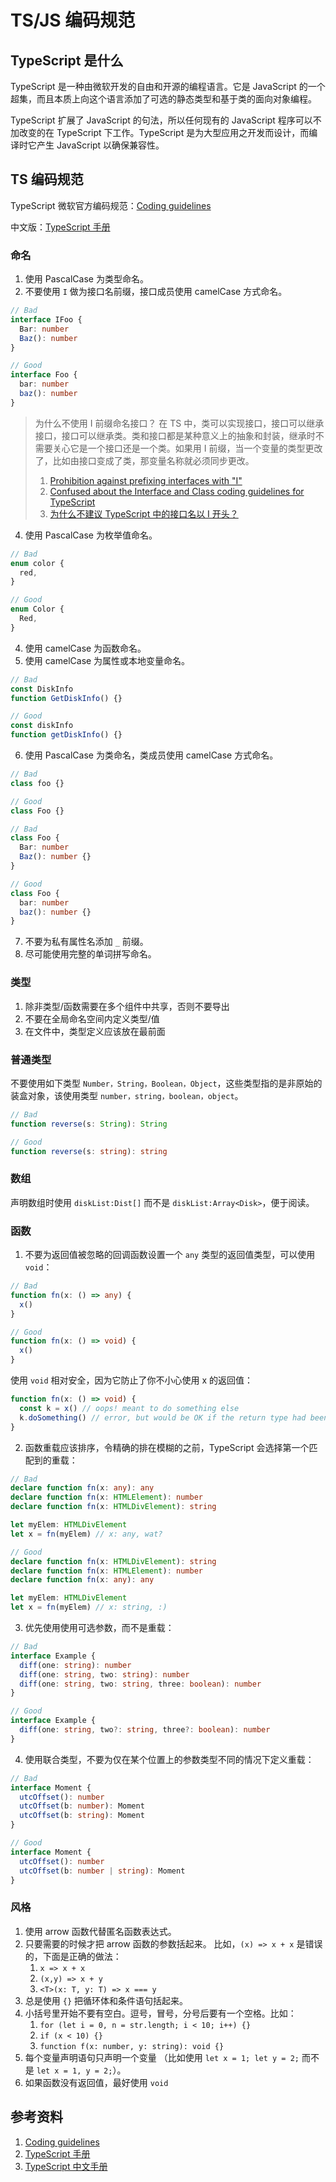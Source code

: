 # TS/JS 编码规范

## TypeScript 是什么

TypeScript 是一种由微软开发的自由和开源的编程语言。它是 JavaScript 的一个超集，而且本质上向这个语言添加了可选的静态类型和基于类的面向对象编程。

TypeScript 扩展了 JavaScript 的句法，所以任何现有的 JavaScript 程序可以不加改变的在 TypeScript 下工作。TypeScript 是为大型应用之开发而设计，而编译时它产生 JavaScript 以确保兼容性。

## TS 编码规范

TypeScript 微软官方编码规范：[Coding guidelines](https://github.com/microsoft/TypeScript/wiki/Coding-guidelines)

中文版：[TypeScript 手册](https://bosens-china.github.io/Typescript-manual/download/zh/wiki/coding_guidelines.html)

### 命名

1. 使用 PascalCase 为类型命名。
2. 不要使用 `I` 做为接口名前缀，接口成员使用 camelCase 方式命名。

```ts
// Bad
interface IFoo {
  Bar: number
  Baz(): number
}

// Good
interface Foo {
  bar: number
  baz(): number
}
```

> 为什么不使用 I 前缀命名接口？
> 在 TS 中，类可以实现接口，接口可以继承接口，接口可以继承类。类和接口都是某种意义上的抽象和封装，继承时不需要关心它是一个接口还是一个类。如果用 I 前缀，当一个变量的类型更改了，比如由接口变成了类，那变量名称就必须同步更改。
>
> 1. [Prohibition against prefixing interfaces with "I"](https://github.com/microsoft/TypeScript-Handbook/issues/121)
> 2. [Confused about the Interface and Class coding guidelines for TypeScript](https://stackoverflow.com/questions/31876947/confused-about-the-interface-and-class-coding-guidelines-for-typescript)
> 3. [为什么不建议 TypeScript 中的接口名以 I 开头？](https://www.zhihu.com/question/484266650)

4. 使用 PascalCase 为枚举值命名。

```ts
// Bad
enum color {
  red,
}

// Good
enum Color {
  Red,
}
```

4. 使用 camelCase 为函数命名。
5. 使用 camelCase 为属性或本地变量命名。

```ts
// Bad
const DiskInfo
function GetDiskInfo() {}

// Good
const diskInfo
function getDiskInfo() {}
```

6. 使用 PascalCase 为类命名，类成员使用 camelCase 方式命名。

```ts
// Bad
class foo {}

// Good
class Foo {}

// Bad
class Foo {
  Bar: number
  Baz(): number {}
}

// Good
class Foo {
  bar: number
  baz(): number {}
}
```

7. 不要为私有属性名添加 `_` 前缀。
8. 尽可能使用完整的单词拼写命名。

### 类型

1. 除非类型/函数需要在多个组件中共享，否则不要导出
2. 不要在全局命名空间内定义类型/值
3. 在文件中，类型定义应该放在最前面

### 普通类型

不要使用如下类型 `Number，String，Boolean，Object`，这些类型指的是非原始的装盒对象，该使用类型 `number，string，boolean，object`。

```ts
// Bad
function reverse(s: String): String

// Good
function reverse(s: string): string
```

### 数组

声明数组时使用 `diskList:Dist[]` 而不是 `diskList:Array<Disk>`，便于阅读。

### 函数

1. 不要为返回值被忽略的回调函数设置一个 `any` 类型的返回值类型，可以使用 `void`：

```ts
// Bad
function fn(x: () => any) {
  x()
}

// Good
function fn(x: () => void) {
  x()
}
```

使用 `void` 相对安全，因为它防止了你不小心使用 x 的返回值：

```ts
function fn(x: () => void) {
  const k = x() // oops! meant to do something else
  k.doSomething() // error, but would be OK if the return type had been 'any'
}
```

2. 函数重载应该排序，令精确的排在模糊的之前，TypeScript 会选择第一个匹配到的重载：

```ts
// Bad
declare function fn(x: any): any
declare function fn(x: HTMLElement): number
declare function fn(x: HTMLDivElement): string

let myElem: HTMLDivElement
let x = fn(myElem) // x: any, wat?

// Good
declare function fn(x: HTMLDivElement): string
declare function fn(x: HTMLElement): number
declare function fn(x: any): any

let myElem: HTMLDivElement
let x = fn(myElem) // x: string, :)
```

3. 优先使用使用可选参数，而不是重载：

```ts
// Bad
interface Example {
  diff(one: string): number
  diff(one: string, two: string): number
  diff(one: string, two: string, three: boolean): number
}

// Good
interface Example {
  diff(one: string, two?: string, three?: boolean): number
}
```

4. 使用联合类型，不要为仅在某个位置上的参数类型不同的情况下定义重载：

```ts
// Bad
interface Moment {
  utcOffset(): number
  utcOffset(b: number): Moment
  utcOffset(b: string): Moment
}

// Good
interface Moment {
  utcOffset(): number
  utcOffset(b: number | string): Moment
}
```

### 风格

1. 使用 arrow 函数代替匿名函数表达式。
2. 只要需要的时候才把 arrow 函数的参数括起来。 比如，`(x) => x + x` 是错误的，下面是正确的做法：
   1. `x => x + x`
   2. `(x,y) => x + y`
   3. `<T>(x: T, y: T) => x === y`
3. 总是使用 `{}` 把循环体和条件语句括起来。
4. 小括号里开始不要有空白。逗号，冒号，分号后要有一个空格。比如：
   1. `for (let i = 0, n = str.length; i < 10; i++) {}`
   2. `if (x < 10) {}`
   3. `function f(x: number, y: string): void {}`
5. 每个变量声明语句只声明一个变量 （比如使用 `let x = 1; let y = 2;` 而不是 `let x = 1, y = 2;`）。
6. 如果函数没有返回值，最好使用 `void`

## 参考资料

1. [Coding guidelines](https://github.com/microsoft/TypeScript/wiki/Coding-guidelines)
2. [TypeScript 手册](https://bosens-china.github.io/Typescript-manual/download/zh/wiki/coding_guidelines.html)
3. [TypeScript 中文手册](https://typescript.bootcss.com/declaration-files/do-s-and-don-ts.html)
